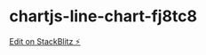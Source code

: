 # chartjs-line-chart-fj8tc8

[Edit on StackBlitz ⚡️](https://stackblitz.com/edit/chartjs-line-chart-fj8tc8)